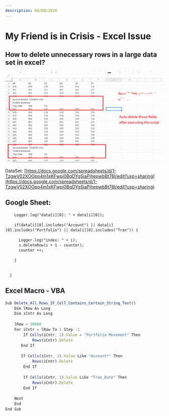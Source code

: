 ```yaml
---
description: 09/08/2020
---
```


# My Friend is in Crisis - Excel Issue

## How to delete unnecessary rows in a large data set in excel? 

![](../.gitbook/assets/excel2.png)

DataSet: [https://docs.google.com/spreadsheets/d/1-TzgwV02XOOpp4m1xKFwpi0BqDYgSjaPihepwbBt78I/edit?usp=sharing](https://docs.google.com/spreadsheets/d/1-TzgwV02XOOpp4m1xKFwpi0BqDYgSjaPihepwbBt78I/edit?usp=sharing)

## Google Sheet:

```
    Logger.log("data[i][0]: " + data[i][0]);
    
    if(data[i][0].includes("Account") || data[i][0].includes("Portfolio") || data[i][0].includes("Tran")) {

      Logger.log("index: " + i);
      s.deleteRow(i + 1 - counter);
      counter ++;

    }
    
    
  }
```

## Excel Macro - VBA

```javascript
Sub Delete_All_Rows_IF_Cell_Contains_Certain_String_Text()
    Dim lRow As Long
    Dim iCntr As Long
 
    lRow = 20000
    For iCntr = lRow To 1 Step -1
        If Cells(iCntr, 1).Value = "Portfolio Movement" Then
            Rows(iCntr).Delete
       End If
 
       If Cells(iCntr, 1).Value Like "Account*" Then
            Rows(iCntr).Delete
        End If
 
        If Cells(iCntr, 1).Value Like "Tran_Date" Then
            Rows(iCntr).Delete
        End If
 
    Next
    End
End Sub
```



